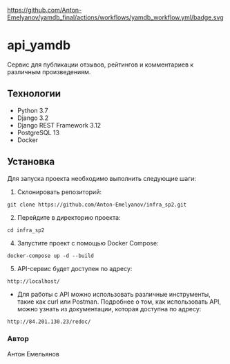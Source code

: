 https://github.com/Anton-Emelyanov/yamdb_final/actions/workflows/yamdb_workflow.yml/badge.svg

# api_yamdb
Cервис для публикации отзывов, рейтингов и комментариев к различным произведениям.

## Технологии
- Python 3.7
- Django 3.2
- Django REST Framework 3.12
- PostgreSQL 13
- Docker

## Установка
Для запуска проекта необходимо выполнить следующие шаги:

1. Склонировать репозиторий:

``` git clone https://github.com/Anton-Emelyanov/infra_sp2.git ```

2. Перейдите в директорию проекта:

``` cd infra_sp2 ```

4. Запустите проект с помощью Docker Compose:

``` docker-compose up -d --build ```

5. API-сервис будет доступен по  адресу:

``` http://localhost/ ```

- Для работы с API можно использовать различные инструменты, такие как curl или Postman. Подробнее о том, как использовать API, можно узнать из документации, которая доступна по адресу: 
    
``` http://84.201.130.23/redoc/ ```

### Автор
Антон Емельянов

